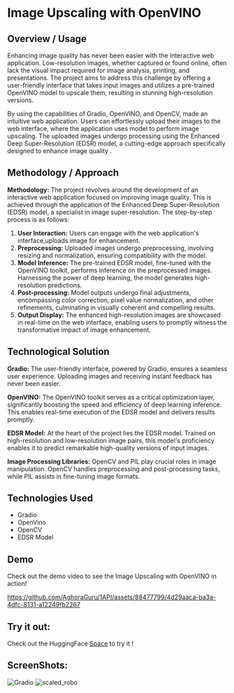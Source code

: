 # Image Upscaling with OpenVINO

## Overview / Usage

Enhancing image quality has never been easier with the interactive web application. Low-resolution images, whether captured or found online, often lack the visual impact required for image analysis, printing, and presentations. The project aims to address this challenge by offering a user-friendly interface that takes input images and utilizes a pre-trained OpenVINO model to upscale them, resulting in stunning high-resolution versions.

By using the capabilities of Gradio, OpenVINO, and OpenCV, made an intuitive web application. Users can effortlessly upload their images to the web interface, where the application uses model to perform image upscaling. The uploaded images undergo processing using the Enhanced Deep Super-Resolution (EDSR) model, a cutting-edge approach specifically designed to enhance image quality .

## Methodology / Approach

**Methodology:** The project revolves around the development of an interactive web application focused on improving image quality. This is achieved through the application of the Enhanced Deep Super-Resolution (EDSR) model, a specialist in image super-resolution. The step-by-step process is as follows:

1. **User Interaction:** Users can engage with the web application's interface,uploads image for enhancement.
2. **Preprocessing:** Uploaded images undergo preprocessing, involving resizing and normalization, ensuring compatibility with the model.
3. **Model Inference:** The pre-trained EDSR model, fine-tuned with the OpenVINO toolkit, performs inference on the preprocessed images. Harnessing the power of deep learning, the model generates high-resolution predictions.
4. **Post-processing:** Model outputs undergo final adjustments, encompassing color correction, pixel value normalization, and other refinements, culminating in visually coherent and compelling results.
5. **Output Display:** The enhanced high-resolution images are showcased in real-time on the web interface, enabling users to promptly witness the transformative impact of image enhancement.

## Technological Solution

**Gradio:** The user-friendly interface, powered by Gradio, ensures a seamless user experience. Uploading images and receiving instant feedback has never been easier.

**OpenVINO:** The OpenVINO toolkit serves as a critical optimization layer, significantly boosting the speed and efficiency of deep learning inference. This enables real-time execution of the EDSR model and delivers results promptly.

**EDSR Model:** At the heart of the project lies the EDSR model. Trained on high-resolution and low-resolution image pairs, this model's proficiency enables it to predict remarkable high-quality versions of input images.

**Image Processing Libraries:** OpenCV and PIL play crucial roles in image manipulation. OpenCV handles preprocessing and post-processing tasks, while PIL assists in fine-tuning image formats.

## Technologies Used

- Gradio
- OpenVino
- OpenCV
- EDSR Model
## Demo

Check out the demo video to see the Image Upscaling with OpenVINO in action!

https://github.com/AghoraGuru/1API/assets/88477799/4d29aaca-ba3a-4dfc-8131-a12249fb2267


## Try it out:

Check out the HuggingFace [Space](https://huggingface.co/spaces/aghoraguru/EDSR-OpenVINO) to try it ! 

## ScreenShots:
![Gradio](https://github.com/AghoraGuru/1API/assets/88477799/45eed204-a1e4-41bf-ad9f-35d200b922a8)
![scaled_robo](https://github.com/AghoraGuru/1API/assets/88477799/6ceccba3-be2b-4a66-8969-b1e79ca94e73)
